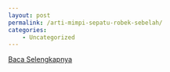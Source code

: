 ```yaml
---
layout: post
permalink: /arti-mimpi-sepatu-robek-sebelah/
categories:
    - Uncategorized
---
```


[Baca Selengkapnya](/09)
